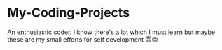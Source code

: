 # My-Coding-Projects
An enthusiastic coder. I know there's a lot which I must learn but maybe these are my small efforts for self development 😇😊
